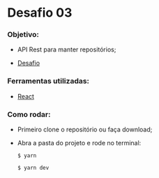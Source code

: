 # Desafio 03

### Objetivo:

- API Rest para manter repositórios;

- [Desafio](https://github.com/Rocketseat/bootcamp-gostack-desafios/tree/master/desafio-conceitos-reactjs)

### Ferramentas utilizadas:

- [React](https://reactjs.org/)

### Como rodar:

- Primeiro clone o repositório ou faça download;
- Abra a pasta do projeto e rode no terminal:

  `$ yarn`

  `$ yarn dev`
